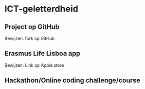 # ICT-geletterdheid
## Project op GitHub
Bewijzen: fork op GitHub

## Erasmus Life Lisboa app
Bewijzen: Link op Apple store

## Hackathon/Online coding challenge/course
